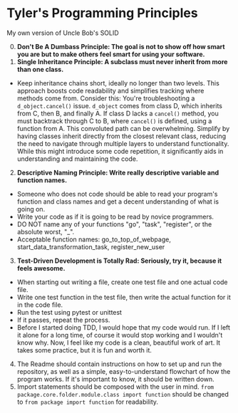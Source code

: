 # Tyler's Programming Principles
My own version of Uncle Bob's SOLID

0. **Don't Be A Dumbass Principle: The goal is not to show off how smart you are but to make others feel smart for using your software.** 
1. **Single Inheritance Principle: A subclass must never inherit from more than one class.**
  * Keep inheritance chains short, ideally no longer than two levels. This approach boosts code readability and simplifies tracking where methods come from. Consider this: You're troubleshooting a `d_object.cancel()` issue. `d_object` comes from class D, which inherits from C, then B, and finally A. If class D lacks a `cancel()` method, you must backtrack through C to B, where `cancel()` is defined, using a function from A. This convoluted path can be overwhelming. Simplify by having classes inherit directly from the closest relevant class, reducing the need to navigate through multiple layers to understand functionality. While this might introduce some code repetition, it significantly aids in understanding and maintaining the code.
2. **Descriptive Naming Principle: Write really descriptive variable and function names.**
  * Someone who does not code should be able to read your program's function and class names and get a decent understanding of what is going on.
  * Write your code as if it is going to be read by novice programmers.
  * DO NOT name any of your functions "go", "task", "register", or the absolute worst, "_".
  * Acceptable function names: go_to_top_of_webpage, start_data_transformation_task, register_new_user
3. **Test-Driven Development is Totally Rad: Seriously, try it, because it feels awesome.**
  * When starting out writing a file, create one test file and one actual code file.
  * Write one test function in the test file, then write the actual function for it in the code file.
  * Run the test using pytest or unittest
  * If it passes, repeat the process.
  * Before I started doing TDD, I would hope that my code would run.  If I left it alone for a long time, of course it would stop working and I wouldn't know why.  Now, I feel like my code is a clean, beautiful work of art.  It takes some practice, but it is fun and worth it.
4.  The Readme should contain instructions on how to set up and run the repository, as well as a simple, easy-to-understand flowchart of how the program works.  If it's important to know, it should be written down.
5.  Import statements should be composed with the user in mind.  ` from package.core.folder.module.class import function ` should be changed to ` from package import function ` for readability.
